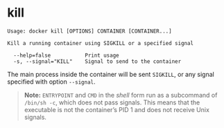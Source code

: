 <!--[metadata]>
+++
title = "kill"
description = "The kill command description and usage"
keywords = ["container, kill, signal"]
[menu.main]
parent = "smn_cli"
+++
<![end-metadata]-->

# kill

    Usage: docker kill [OPTIONS] CONTAINER [CONTAINER...]

    Kill a running container using SIGKILL or a specified signal

      --help=false           Print usage
      -s, --signal="KILL"    Signal to send to the container

The main process inside the container will be sent `SIGKILL`, or any
signal specified with option `--signal`.

> **Note:**
> `ENTRYPOINT` and `CMD` in the *shell* form run as a subcommand of `/bin/sh -c`,
> which does not pass signals. This means that the executable is not the container’s PID 1
> and does not receive Unix signals.
